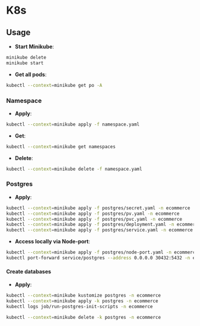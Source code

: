 # K8s

## Usage

- **Start Minikube**:

```sh
minikube delete
minikube start
```

- **Get all pods**:

```sh
kubectl --context=minikube get po -A
```

### Namespace

- **Apply**:

```sh
kubectl --context=minikube apply -f namespace.yaml
```

- **Get**:

```sh
kubectl --context=minikube get namespaces
```

- **Delete**:

```sh
kubectl --context=minikube delete -f namespace.yaml
```

### Postgres

- **Apply**:

```sh
kubectl --context=minikube apply -f postgres/secret.yaml -n ecommerce
kubectl --context=minikube apply -f postgres/pv.yaml -n ecommerce
kubectl --context=minikube apply -f postgres/pvc.yaml -n ecommerce
kubectl --context=minikube apply -f postgres/deployment.yaml -n ecommerce
kubectl --context=minikube apply -f postgres/service.yaml -n ecommerce
```

- **Access locally via Node-port**:

```sh
kubectl --context=minikube apply -f postgres/node-port.yaml -n ecommerce
kubectl port-forward service/postgres --address 0.0.0.0 30432:5432 -n ecommerce
```

#### Create databases

- **Apply**:

```sh
kubectl --context=minikube kustomize postgres -n ecommerce
kubectl --context=minikube apply -k postgres -n ecommerce
kubectl logs job/run-postgres-init-scripts -n ecommerce
```

```sh
kubectl --context=minikube delete -k postgres -n ecommerce
```
